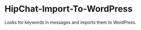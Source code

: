 HipChat-Import-To-WordPress
===========================

Looks for keywords in messages and imports them to WordPress.
